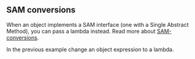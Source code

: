## SAM conversions

When an object implements a SAM interface (one with a Single Abstract Method), you can pass a lambda instead. Read more about [SAM-conversions](https://kotlinlang.org/docs/reference/fun-interfaces.html).

In the previous example change an object expression to a lambda.
